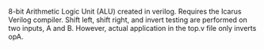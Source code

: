 8-bit Arithmetic Logic Unit (ALU) created in verilog. Requires the Icarus Verilog compiler. Shift left, shift right, and invert testing are performed on two inputs, A and B. However, actual application in the top.v file only inverts opA. 
